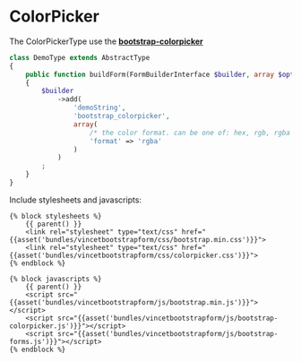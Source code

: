 ColorPicker
==========

The ColorPickerType use the [**bootstrap-colorpicker**][1]

```php
class DemoType extends AbstractType
{
    public function buildForm(FormBuilderInterface $builder, array $options)
    {
        $builder
            ->add(
                'demoString',
                'bootstrap_colorpicker',
                array(
                    /* the color format. can be one of: hex, rgb, rgba */
                    'format' => 'rgba'
                )
            )
        ;
    }
}
```

Include stylesheets and javascripts:
```twig
{% block stylesheets %}
    {{ parent() }}
    <link rel="stylesheet" type="text/css" href="{{asset('bundles/vincetbootstrapform/css/bootstrap.min.css')}}">
    <link rel="stylesheet" type="text/css" href="{{asset('bundles/vincetbootstrapform/css/colorpicker.css')}}">
{% endblock %}

{% block javascripts %}
    {{ parent() }}
    <script src="{{asset('bundles/vincetbootstrapform/js/bootstrap.min.js')}}"></script>
    <script src="{{asset('bundles/vincetbootstrapform/js/bootstrap-colorpicker.js')}}"></script>
    <script src="{{asset('bundles/vincetbootstrapform/js/bootstrap-forms.js')}}"></script>
{% endblock %}
```

[1]: http://www.eyecon.ro/bootstrap-colorpicker/